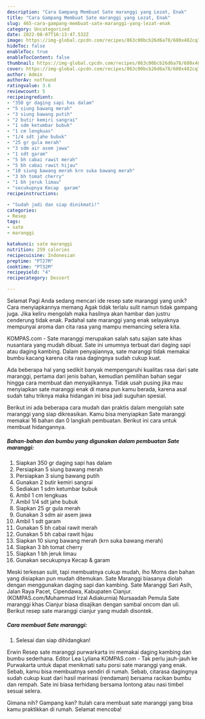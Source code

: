 ```yaml
---
description: "Cara Gampang Membuat Sate maranggi yang Lezat, Enak"
title: "Cara Gampang Membuat Sate maranggi yang Lezat, Enak"
slug: 465-cara-gampang-membuat-sate-maranggi-yang-lezat-enak
category: Uncategorized
date: 2022-08-07T16:13:47.532Z
image: https://img-global.cpcdn.com/recipes/863c00bcb26d6a78/680x482cq70/sate-maranggi-foto-resep-utama.jpg
hideToc: false
enableToc: true
enableTocContent: false
thumbnail: https://img-global.cpcdn.com/recipes/863c00bcb26d6a78/680x482cq70/sate-maranggi-foto-resep-utama.jpg
cover: https://img-global.cpcdn.com/recipes/863c00bcb26d6a78/680x482cq70/sate-maranggi-foto-resep-utama.jpg
author: Admin
authorAv: notfound
ratingvalue: 3.6
reviewcount: 5
recipeingredient:
- "350 gr daging sapi has dalam"
- "5 siung bawang merah"
- "3 siung bawang putih"
- "2 butir kemiri sangrai"
- "1 sdm ketumbar bubuk"
- "1 cm lengkuas"
- "1/4 sdt jahe bubuk"
- "25 gr gula merah"
- "3 sdm air asem jawa"
- "1 sdt garam"
- "5 bh cabai rawit merah"
- "5 bh cabai rawit hijau"
- "10 siung bawang merah krn suka bawang merah"
- "3 bh tomat cherry"
- "1 bh jeruk limau"
- "secukupnya Kecap  garam"
recipeinstructions:

- "Sudah jadi dan siap dinikmati!"
categories:
- Resep
tags:
- sate
- maranggi

katakunci: sate maranggi 
nutrition: 259 calories
recipecuisine: Indonesian
preptime: "PT27M"
cooktime: "PT32M"
recipeyield: "4"
recipecategory: Dessert

---
```



Selamat Pagi Anda sedang mencari ide resep sate maranggi yang unik? Cara menyiapkannya memang Agak tidak terlalu sulit namun tidak gampang juga. Jika keliru mengolah maka hasilnya akan hambar dan justru cenderung tidak enak. Padahal sate maranggi yang enak selayaknya mempunyai aroma dan cita rasa yang mampu memancing selera kita.


KOMPAS.com - Sate maranggi merupakan salah satu sajian sate khas nusantara yang mudah dibuat. Sate ini umumnya terbuat dari daging sapi atau daging kambing. Dalam penyajiannya, sate maranggi tidak memakai bumbu kacang karena cita rasa dagingnya sudah cukup kuat.

Ada beberapa hal yang sedikit banyak mempengaruhi kualitas rasa dari sate maranggi, pertama dari jenis bahan, kemudian pemilihan bahan segar hingga cara membuat dan menyajikannya. Tidak usah pusing jika mau menyiapkan sate maranggi enak di mana pun kamu berada, karena asal sudah tahu triknya maka hidangan ini bisa jadi suguhan spesial.


Berikut ini ada beberapa cara mudah dan praktis dalam mengolah sate maranggi yang siap dikreasikan. Kamu bisa menyiapkan Sate maranggi memakai 16 bahan dan 0 langkah pembuatan. Berikut ini cara untuk membuat hidangannya.

<!--inarticleads1-->

##### Bahan-bahan dan bumbu yang digunakan dalam pembuatan Sate maranggi:

1. Siapkan 350 gr daging sapi has dalam
1. Persiapkan 5 siung bawang merah
1. Persiapkan 3 siung bawang putih
1. Gunakan 2 butir kemiri sangrai
1. Sediakan 1 sdm ketumbar bubuk
1. Ambil 1 cm lengkuas
1. Ambil 1/4 sdt jahe bubuk
1. Siapkan 25 gr gula merah
1. Gunakan 3 sdm air asem jawa
1. Ambil 1 sdt garam
1. Gunakan 5 bh cabai rawit merah
1. Gunakan 5 bh cabai rawit hijau
1. Siapkan 10 siung bawang merah (krn suka bawang merah)
1. Siapkan 3 bh tomat cherry
1. Siapkan 1 bh jeruk limau
1. Gunakan secukupnya Kecap &amp; garam


Meski terkesan sulit, tapi membuatnya cukup mudah, lho Moms dan bahan yang disiapkan pun mudah ditemukan. Sate Maranggi biasanya diolah dengan menggunakan daging sapi dan kambing. Sate Maranggi Sari Asih, Jalan Raya Pacet, Cipendawa, Kabupaten Cianjur. (KOMPAS.com/Muhammad Irzal Adiakurnia) Nursaadah Pemula Sate maranggi khas Cianjur biasa disajikan dengan sambal oncom dan uli. Berikut resep sate maranggi cianjur yang mudah disontek. 

<!--inarticleads2-->

##### Cara membuat Sate maranggi:


1. Selesai dan siap dihidangkan!

Erwin Resep sate maranggi purwarkarta ini memakai daging kambing dan bumbu sederhana. Editor Lea Lyliana KOMPAS.com - Tak perlu jauh-jauh ke Purwakarta untuk dapat menikmati satu porsi sate maranggi yang enak. Sebab, kamu bisa membuatnya sendiri di rumah. Sebab, citarasa dagingnya sudah cukup kuat dari hasil marinasi (rendaman) bersama racikan bumbu dan rempah. Sate ini biasa terhidang bersama lontong atau nasi timbel sesuai selera. 

Gimana nih? Gampang kan? Itulah cara membuat sate maranggi yang bisa kamu praktikkan di rumah. Selamat mencoba!
